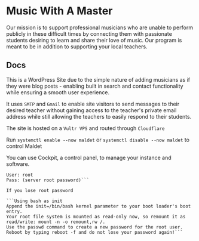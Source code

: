 # Music With A Master

Our mission is to support professional musicians who are unable to perform publicly in these difficult times by connecting them with passionate students desiring to learn and share their love of music. Our program is meant to be in addition to supporting your local teachers.

## Docs

This is a WordPress Site due to the simple nature of adding musicians as if they were blog posts - enabling built in search and contact functionality while ensuring a smooth user experience.

It uses `SMTP` and `Gmail` to enable site visitors to send messages to their desired teacher without gaining access to the teacher's private email address while still allowing the teachers to easily respond to their students.

The site is hosted on a `Vultr VPS` and routed through `Cloudflare`

Run `systemctl enable --now maldet` or `systemctl disable --now maldet` to control Maldet

You can use Cockpit, a control panel, to manage your instance and software.

````https://104.156.255.167:9080
User: root
Pass: (server root password)```

If you lose root password

```Using bash as init
Append the init=/bin/bash kernel parameter to your boot loader's boot entry.
Your root file system is mounted as read-only now, so remount it as read/write: mount -n -o remount,rw /.
Use the passwd command to create a new password for the root user.
Reboot by typing reboot -f and do not lose your password again!```
````
